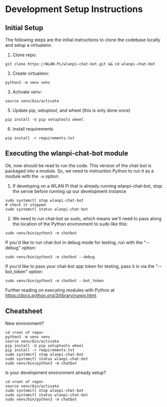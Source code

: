 # Development Setup Instructions

## Initial Setup

The following steps are the initial instructions to clone the codebase locally and setup a virtualenv.

1. Clone repo:

```
git clone https://WLAN-Pi/wlanpi-chat-bot.git && cd wlanpi-chat-bot
```

2. Create virtualenv:

```
python3 -m venv venv
```

3. Activate venv:

```
source venv/bin/activate
```

5. Update pip, setuptool, and wheel (this is only done once)

```
pip install -U pip setuptools wheel
```

6. Install requirements

```
pip install -r requirements.txt
```

## Executing the wlanpi-chat-bot module

Ok, now should be read to run the code. This version of the chat-bot is packaged into a module. So, we need to instruction Python to run it as a module with the `-m` option.

1. If developing on a WLAN Pi that is already running wlanpi-chat-bot, stop the servie before running up our development instance

```
sudo systemctl stop wlanpi-chat-bot
# check it stopped
sudo systemctl status wlanpi-chat-bot

```

2. We need to run chat-bot as sudo, which means we'll need to pass along the location of the Python environment to sudo like this:

```
sudo venv/bin/python3 -m chatbot
```

If you'd like to run chat-bot in debug mode for testing, run with the "--debug" option:

```
sudo venv/bin/python3 -m chatbot --debug
```

If you'd like to pass your chat-bot app token for testing, pass it in via the "--bot_token" option:

```
sudo venv/bin/python3 -m chatbot --bot_token
```

Further reading on executing modules with Python at <https://docs.python.org/3/library/runpy.html>.

## Cheatsheet

New environment?

```
cd <root of repo>
python3 -m venv venv
source venv/bin/activate
pip install -U pip setuptools wheel
pip install -r requirements.txt
sudo systemctl stop wlanpi-chat-bot
sudo systemctl status wlanpi-chat-bot
sudo venv/bin/python3 -m chatbot
```

Is your development environment already setup?

```
cd <root of repo>
source venv/bin/activate
sudo systemctl stop wlanpi-chat-bot
sudo systemctl status wlanpi-chat-bot
sudo venv/bin/python3 -m chatbot
```